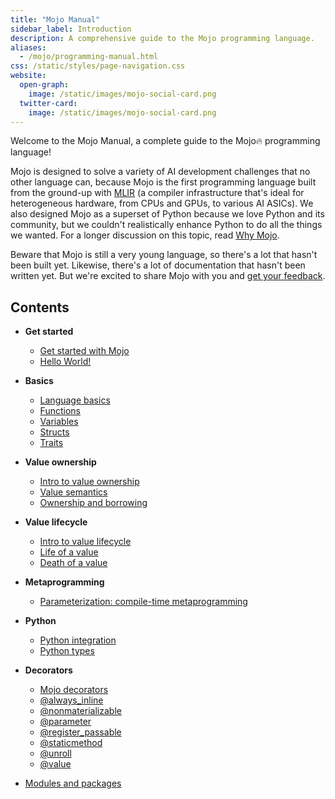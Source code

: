 ```yaml
---
title: "Mojo Manual"
sidebar_label: Introduction
description: A comprehensive guide to the Mojo programming language.
aliases:
  - /mojo/programming-manual.html
css: /static/styles/page-navigation.css
website:
  open-graph:
    image: /static/images/mojo-social-card.png
  twitter-card:
    image: /static/images/mojo-social-card.png
---
```


Welcome to the Mojo Manual, a complete guide to the Mojo🔥 programming language!

Mojo is designed to solve a variety of AI development challenges that no other
language can, because Mojo is the first programming language built from the
ground-up with [MLIR](https://mlir.llvm.org/) (a compiler infrastructure that's
ideal for heterogeneous hardware, from CPUs and GPUs, to various AI ASICs). We
also designed Mojo as a superset of Python because we love Python and its
community, but we couldn't realistically enhance Python to do all the things we
wanted. For a longer discussion on this topic, read [Why
Mojo](/mojo/why-mojo.html).

Beware that Mojo is still a very young language, so there's a lot that hasn't
been built yet. Likewise, there's a lot of documentation that hasn't been
written yet. But we're excited to share Mojo with you and [get your
feedback](/mojo/community.html).

## Contents

- **Get started**

  - [Get started with Mojo](get-started/index.html)
  - [Hello World!](get-started/hello-world.html)

- **Basics**

  - [Language basics](basics.html)
  - [Functions](functions.html)
  - [Variables](variables.html)
  - [Structs](structs.html)
  - [Traits](traits.html)

- **Value ownership**

  - [Intro to value ownership](values/index.html)
  - [Value semantics](values/value-semantics.html)
  - [Ownership and borrowing](values/ownership.html)

- **Value lifecycle**

  - [Intro to value lifecycle](lifecycle/index.html)
  - [Life of a value](lifecycle/life.html)
  - [Death of a value](lifecycle/death.html)

- **Metaprogramming**

  - [Parameterization: compile-time metaprogramming](parameters/index.html)

- **Python**

  - [Python integration](python/index.html)
  - [Python types](python/types.html)

- **Decorators**

  - [Mojo decorators](decorators/index.html)
  - [@always_inline](decorators/always-inline.html)
  - [@nonmaterializable](decorators/nonmaterializable.html)
  - [@parameter](decorators/parameter.html)
  - [@register_passable](decorators/register-passable.html)
  - [@staticmethod](decorators/staticmethod.html)
  - [@unroll](decorators/unroll.html)
  - [@value](decorators/value.html)

- [Modules and packages](packages.html)
